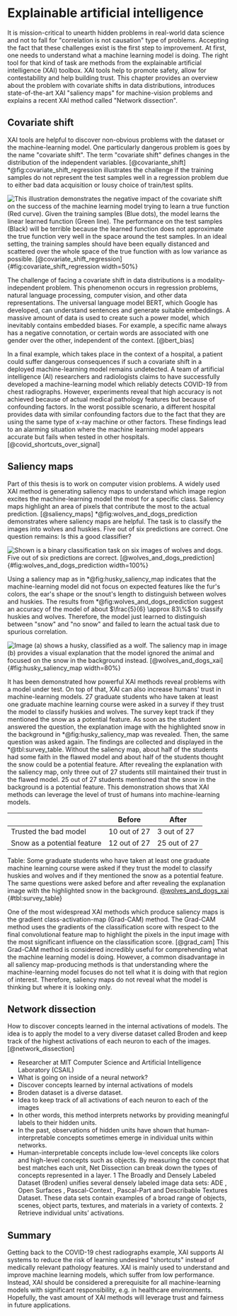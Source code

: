 # Explainable artificial intelligence
<!--- What is an explanation method? Why is it needed? -->
<!-- Why Care About Interpretability?
5
1. Help building trust:
• Humans are reluctant to use ML for critical tasks
• Fear of unknown when people confront new technologies
2. Promote safety:
• Explain model’s representation (i.e. important feature)
providing opportunities to remedy the situation
3. Allow for contestability:
• Black-box models don't decompose the decision into submodels or illustrate a chain of reasoning -->
It is mission-critical to unearth hidden problems in real-world data science and not to fall for "correlation is not causation" type of problems. Accepting the fact that these challenges exist is the first step to improvement. At first, one needs to understand what a machine learning model is doing. The right tool for that kind of task are methods from the explainable artificial intelligence (XAI) toolbox. XAI tools help to promote safety, allow for contestability and help building trust. This chapter provides an overview about the problem with covariate shifts in data distributions, introduces state-of-the-art XAI "saliency maps" for machine-vision problems and explains a recent XAI method called "Network dissection".

## Covariate shift
<!-- There are three different types of dataset shifts:

https://www.analyticsvidhya.com/blog/2017/07/covariate-shift-the-hidden-problem-of-real-world-data-science/
http://iwann.ugr.es/2011/pdf/InvitedTalk-FHerrera-IWANN11.pdf
- Shift in the independent variables (Covariate Shift)
- Shift in the target variable (Prior probability shift)
- Shift in the relationship between the independent and the target variable (Concept Shift)

All three mentioned shifts could have a negative impact on the performance of a machine learning model, but this thesis focuses solely on the covariate shift. -->

XAI tools are helpful to discover non-obvious problems with the dataset or the machine-learning model. One particularly dangerous problem is goes by the name "covariate shift". The term "covariate shift" defines changes in the distribution of the independent variables. [@covariante_shift] \*@fig:covariate_shift_regression illustrates the challenge if the training samples do not represent the test samples well in a regression problem due to either bad data acquisition or lousy choice of train/test splits.

![This illustration demonstrates the negative impact of the covariate shift on the success of the machine learning model trying to learn a true function (Red curve). Given the training samples (Blue dots), the model learns the linear learned function (Green line). The performance on the test samples (Black) will be terrible because the learned function does not approximate the true function very well in the space around the test samples. In an ideal setting, the training samples should have been equally distanced and scattered over the whole space of the true function with as low variance as possible. [[@covariate_shift_regression]](#references)](source/figures/covariate_shift_regression.png "Covariate shift demonstration for a regression problem"){#fig:covariate_shift_regression width=50%}

The challenge of facing a covariate shift in data distributions is a modality-independent problem. This phenomenon occurs in regression problems, natural language processing, computer vision, and other data representations. The universal language model BERT, which Google has developed, can understand sentences and generate suitable embeddings. A massive amount of data is used to create such a power model, which inevitably contains embedded biases. For example, a specific name always has a negative connotation, or certain words are associated with one gender over the other, independent of the context. [@bert_bias]

In a final example, which takes place in the context of a hospital, a patient could suffer dangerous consequences if such a covariate shift in a deployed machine-learning model remains undetected. A team of artificial intelligence (AI) researchers and radiologists claims to have successfully developed a machine-learning model which reliably detects COVID-19 from chest radiographs. However, experiments reveal that high accuracy is not achieved because of actual medical pathology features but because of confounding factors. In the worst possible scenario, a different hospital provides data with similar confounding factors due to the fact that they are using the same type of x-ray machine or other factors. These findings lead to an alarming situation where the machine learning model appears accurate but fails when tested in other hospitals. [@covid_shortcuts_over_signal]

## Saliency maps
<!--- Different state of the art approaches -->
<!--- grad-cam heatmaps [@xai_gianfagna_dicecco] -->
Part of this thesis is to work on computer vision problems. A widely used XAI method is generating saliency maps to understand which image region excites the machine-learning model the most for a specific class. Saliency maps highlight an area of pixels that contribute the most to the actual prediction. [@saliency_maps] \*@fig:wolves_and_dogs_prediction demonstrates where saliency maps are helpful. The task is to classify the images into wolves and huskies. Five out of six predictions are correct. One question remains: Is this a good classifier?

![Shown is a binary classification task on six images of wolves and dogs. Five out of six predictions are correct. [[@wolves_and_dogs_prediction]](#references)](source/figures/wolf_or_husky.png "Wolf or husky predictions"){#fig:wolves_and_dogs_prediction width=100%}

Using a saliency map as in \*@fig:husky_saliency_map indicates that the machine-learning model did not focus on expected features like the fur's colors, the ear's shape or the snout's length to distinguish between wolves and huskies. The results from \*@fig:wolves_and_dogs_prediction suggest an accuracy of the model of about $\frac{5}{6} \approx 83\%$ to classify huskies and wolves. Therefore, the model just learned to distinguish between "snow" and "no snow" and failed to learn the actual task due to spurious correlation.

![Image (a) shows a husky, classified as a wolf. The saliency map in image (b) provides a visual explanation that the model ignored the animal and focused on the snow in the background instead. [[@wolves_and_dogs_xai]](#references)](source/figures/husky_saliency_map.png "Husky classified as wolf."){#fig:husky_saliency_map width=80%}

It has been demonstrated how powerful XAI methods reveal problems with a model under test. On top of that, XAI can also increase humans' trust in machine-learning models. 27 graduate students who have taken at least one graduate machine learning course were asked in a survey if they trust the model to classify huskies and wolves. The survey kept track if they mentioned the snow as a potential feature. As soon as the student answered the question, the explanation image with the highlighted snow in the background in \*@fig:husky_saliency_map was revealed. Then, the same question was asked again. The findings are collected and displayed in the \*@tbl:survey_table. Without the saliency map, about half of the students had some faith in the flawed model and about half of the students thought the snow could be a potential feature. After revealing the explanation with the saliency map, only three out of 27 students still maintained their trust in the flawed model. 25 out of 27 students mentioned that the snow in the background is a potential feature. This demonstration shows that XAI methods can leverage the level of trust of humans into machine-learning models.

|                               | Before        | After
|-                              | -             | -
|Trusted the bad model          | 10 out of 27  | 3 out of 27
|Snow as a potential feature    | 12 out of 27  | 25 out of 27
Table: Some graduate students who have taken at least one graduate machine learning course were asked if they trust the model to classify huskies and wolves and if they mentioned the snow as a potential feature. The same questions were asked before and after revealing the explanation image with the highlighted snow in the background. [@wolves_and_dogs_xai](#references) {#tbl:survey_table}

One of the most widespread XAI methods which produce saliency maps is the gradient class-activation-map (Grad-CAM) method. The Grad-CAM method uses the gradients of the classification score with respect to the final convolutional feature map to highlight the pixels in the input image with the most significant influence on the classification score. [@grad_cam] This Grad-CAM method is considered incredibly useful for comprehending what the machine learning model is doing. However, a common disadvantage in all saliency map-producing methods is that understanding where the machine-learning model focuses do not tell what it is doing with that region of interest. Therefore, saliency maps do not reveal what the model is thinking but where it is looking only.

## Network dissection
<!-- #TODO: Broden dataset
http://netdissect.csail.mit.edu/ (Paper)
https://paperswithcode.com/method/network-dissection
https://medium.com/analytics-vidhya/demystifying-hidden-units-in-neural-networks-through-network-dissection-7d3ac657c428 (Simplified explanation of the paper in form of a blog) -->
How to discover concepts learned in the internal activations of models. The idea is to apply the model to a very diverse dataset called Broden and keep track of the highest activations of each neuron to each of the images. [@network_dissection]

- Researcher at MIT Computer Science and Artificial Intelligence Laboratory (CSAIL)
- What is going on inside of a neural network?
- Discover concepts learned by internal activations of models
- Broden dataset is a diverse dataset. 
- Idea to keep track of all activations of each neuron to each of the images
- In other words, this method interprets networks by providing meaningful labels to their hidden units.
- In the past, observations of hidden units have shown that human-interpretable concepts sometimes emerge in individual units within networks.
- Human-interpretable concepts include low-level concepts like colors and high-level concepts such as objects. By measuring the concept that best matches each unit, Net Dissection can break down the types of concepts represented in a layer.
1 The Broadly and Densely Labeled Dataset (Broden) unifies several densely labeled image data sets: ADE , Open Surfaces , Pascal-Context , Pascal-Part and Describable Textures Dataset. These data sets contain examples of a broad range of objects, scenes, object parts, textures, and materials in a variety of contexts.
2 Retrieve individual units’ activations. 

## Summary
Getting back to the COVID-19 chest radiographs example, XAI supports AI systems to reduce the risk of learning undesired "shortcuts" instead of medically relevant pathology features. XAI is mainly used to understand and improve machine learning models, which suffer from low performance. Instead, XAI should be considered a prerequisite for all machine-learning models with significant responsibility, e.g. in healthcare environments. Hopefully, the vast amount of XAI methods will leverage trust and fairness in future applications.





<!-- ## Interpretability vs. explainability
So What Is the Difference Between Interpretability and Explainability?
To provide a further visual example of this distinction between interpretability and 
explainability, let’s think about the boiling water; the temperature increases with 
time steadily until the boiling point after which it will stay stable. If you just rely on 
Fig. 1.12 Explanations decomposed (Deutsch 1998)
Fig. 1.13 An illustration of the error surface of Machine Learning model
1 The Landscape

data before the boiling point, the obvious prediction with the related interpretation 
would be that temperature rises continuously. Another interpretation may make 
sense of data taken after the boiling point with a steady temperature.
But if you search for a full explanation, a full theory of water “changing state,” 
this is something deeper that exceeds the single good interpretations and predic-
tions, in the two different regimes. ML would be good at predicting the linear trend 
and the fat temperature after the boiling point, but the physics of the phase transi-
tion would not be explainable (Fig. 1.14).

Interpretability would be to understand how the ML systems predict temperature 
with passing time in the normal regime; explainability would be to have a ML model 
that takes into account also the changing state that is a global understanding of the 
phenomenon more related to the application of knowledge discovery already 
mentioned.

To summarize, with the risk of an oversimplifcation of the discussion above but 
getting the core, we will consider interpretability as the possibility of understanding 
the mechanics of a Machine Learning model but not necessarily knowing why.

“We take the stance that interpretability alone 
is insuffcient. For humans to trust black-box methods, we need explainability – 
models that can summarise the reasons for neural network behaviour, gain the trust 
of users, or produce insights about the causes of their decisions. Explainable models 
are interpretable by default, but the reverse is not always true.” -->
